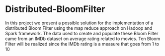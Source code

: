 # Distributed-BloomFilter

In this project we present a possible solution for the implementation of a distributed Bloom Filter using the map reduce approach on Hadoop and Spark framework. The data used to create and populate these Bloom Filter came from an IMDb dataset on average rating related to movies. Ten Bloom Filter will be realized since the IMDb rating is a measure that goes from 1 to 10
